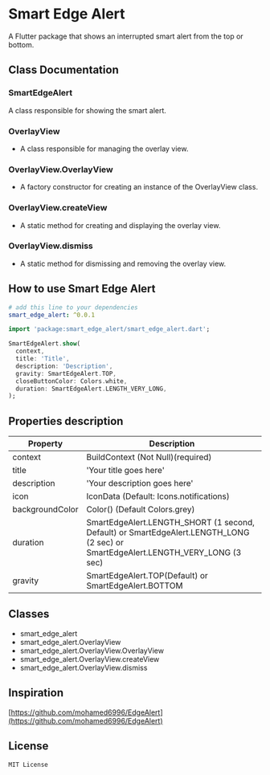 # Smart Edge Alert

A Flutter package that shows an interrupted smart alert from the top or bottom.

## Class Documentation

### SmartEdgeAlert
A class responsible for showing the smart alert.


### OverlayView
- A class responsible for managing the overlay view.

### OverlayView.OverlayView
- A factory constructor for creating an instance of the OverlayView class.

### OverlayView.createView
- A static method for creating and displaying the overlay view.

### OverlayView.dismiss
- A static method for dismissing and removing the overlay view.

## How to use Smart Edge Alert

```yaml
# add this line to your dependencies
smart_edge_alert: ^0.0.1
```

```dart
import 'package:smart_edge_alert/smart_edge_alert.dart';
```

```dart
SmartEdgeAlert.show(
  context,
  title: 'Title',
  description: 'Description',
  gravity: SmartEdgeAlert.TOP,
  closeButtonColor: Colors.white,
  duration: SmartEdgeAlert.LENGTH_VERY_LONG,
);
```

## Properties description

Property | Description
--------|------------
context | BuildContext (Not Null)(required)
title   | 'Your title goes here'
description   | 'Your description goes here'
icon    | IconData (Default: Icons.notifications)
backgroundColor | Color() (Default Colors.grey)
duration| SmartEdgeAlert.LENGTH_SHORT (1 second, Default) or SmartEdgeAlert.LENGTH_LONG (2 sec) or SmartEdgeAlert.LENGTH_VERY_LONG (3 sec)
gravity | SmartEdgeAlert.TOP(Default) or SmartEdgeAlert.BOTTOM

## Classes

- smart_edge_alert
- smart_edge_alert.OverlayView
- smart_edge_alert.OverlayView.OverlayView
- smart_edge_alert.OverlayView.createView
- smart_edge_alert.OverlayView.dismiss

## Inspiration 

[https://github.com/mohamed6996/EdgeAlert](https://github.com/mohamed6996/EdgeAlert)

## License

    MIT License
